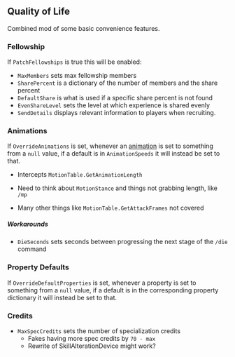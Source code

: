 ﻿

## Quality of Life

Combined mod of some basic convenience features.







### Fellowship

If `PatchFellowships` is true this will be enabled:

* `MaxMembers` sets max fellowship members
* `SharePercent` is a dictionary of the number of members and the share percent
* `DefaultShare` is what is used if a specific share percent is not found
* `EvenShareLevel` sets the level at which experience is shared evenly
* `SendDetails` displays relevant information to players when recruiting.



### Animations

If `OverrideAnimations`  is set, whenever an [animation](https://github.com/ACEmulator/ACE/blob/fdfdec9f0a16bbcbb89a9120ce4f889520a51708/Source/ACE.Entity/Enum/MotionCommand.cs#L7) is set to something from a `null` value, if a default is in `AnimationSpeeds` it will instead be set to that.

* Intercepts `MotionTable.GetAnimationLength`

* Need to think about `MotionStance` and things not grabbing length, like `/mp`
* Many other things like `MotionTable.GetAttackFrames` not covered



##### Workarounds

* `DieSeconds` sets seconds between progressing the next stage of the `/die` command



### Property Defaults

If `OverrideDefaultProperties` is set, whenever a property is set to something from a `null` value, if a default is in the corresponding property dictionary it will instead be set to that.



### Credits

* `MaxSpecCredits` sets the number of specialization credits
  * Fakes having more spec credits by `70 - max`
  * Rewrite of SkillAlterationDevice might work?



